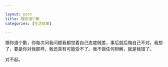 ```yaml
---

layout: post
title: 跟你道个歉
categories: [生活琐事]

---
```


跟你道个歉，你每次问我问题我都觉着自己态度贼差，事后就后悔自己不对。我想了，要是你对我那样，我还真有可能受不了。我不做任何辩解，就是我错了。

对不起。